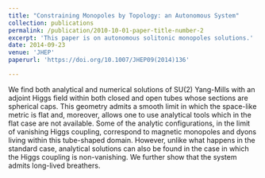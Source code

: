 ```yaml
---
title: "Constraining Monopoles by Topology: an Autonomous System"
collection: publications
permalink: /publication/2010-10-01-paper-title-number-2
excerpt: 'This paper is on autonomous solitonic monopoles solutions.'
date: 2014-09-23
venue: 'JHEP'
paperurl: 'https://doi.org/10.1007/JHEP09(2014)136'

---
```

We find both analytical and numerical solutions of SU(2) Yang-Mills with an adjoint Higgs field within both closed and open tubes whose sections are spherical caps. This geometry admits a smooth limit in which the space-like metric is flat and, moreover, allows one to use analytical tools which in the flat case are not available. Some of the analytic configurations, in the limit of vanishing Higgs coupling, correspond to magnetic monopoles and dyons living within this tube-shaped domain. However, unlike what happens in the standard case, analytical solutions can also be found in the case in which the Higgs coupling is non-vanishing. We further show that the system admits long-lived breathers.





